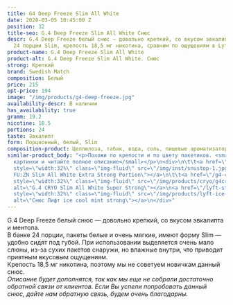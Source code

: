 ```yaml
---
title: G4 Deep Freeze Slim All White
date: 2020-03-05 10:45:00 Z
position: 32
title-seo: G.4 Deep Freeze Slim All White Снюс
descr: G.4 Deep Freeze белый снюс — довольно крепкий, со вкусом эвкалипта и ментола.
  24 порции Slim, крепость 18,5 мг никотина, сравним по ощущениям в Lyft ice cool.
product-name: G.4 Deep Freeze Slim All White
product-alt: G.4 Deep Freeze Slim All White. Снюс
strong: Крепкий
brand: Swedish Match
composition: Белый
price: 215
opt-price: 194
image: "/img/products/g4-deep-freeze.jpg"
availability-descr: В наличии
has_availability: true
gramm: 19.2
nicotine: 18.5
portions: 24
taste: Эвкалипт
form: Порционный, белый, Slim
composition-product: Целлюлоза, табак, вода, соль, пищевые ароматизаторы
similar-product_body: "<p>Похожи по крепости и по цвету пакетиков. <small>Жмите на
  картинки и читайте полное описание</small></p>\n<div>\n\t\t<a href=\"/general-g4-slim-apple-white\"><img
  style=\"width:32%\" class=\"img-fluid\" src=\"/img/inst/snustop-1.jpg\" alt=\"G.4
  FU:ZN Slim All White Extra Strong Portion\"></a>\n\t\t<a href=\"/g4-cryo-slim-all-white-super-strong\"><img
  style=\"width:32%\" class=\"img-fluid\" src=\"/img/products/cryo/g4cryo-snus.jpg\"
  alt=\"G.4 CRYO Slim All White Super Strong\"></a>\n<a href=\"/lyft-strong-ice-cool-mint-slim-all-white\"><img
  style=\"width:32%\" class=\"img-fluid\" src=\"/img/products/lyft-ice-cool-mint/lyft-ice-cool-mint.JPG\"
  alt=\"Снюс Лифт ice cool mint strong\"></a>\n</div>"
---
```


G.4 Deep Freeze белый снюс — довольно крепкий, со вкусом эвкалипта и ментола.<br>
В банке 24 порции, пакеты белые и очень мягкие, имеют форму Slim — удобно сидят под губой. При использовании выделяется очень мало слюны, из-за сухих пакетов снаружи, но влажные внутри, что приводит приятным вкусовым ощущениям.<br>
Крепость 18,5 мг никотина, поэтому мы не советуем новичкам данный снюс.<br>
<i>Описание будет дополнятся, так как мы еще не собрали достаточно обратной связи от клиентов. Если Вы успели попробовать данный снюс, дайте нам обратную связь, будем очень благодарны.</i>